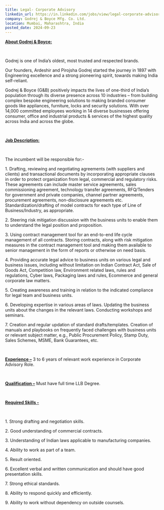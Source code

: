 ```yaml
---
title: Legal- Corporate Advisory
linkedin_url: https://in.linkedin.com/jobs/view/legal-corporate-advisory-at-godrej-boyce-mfg-co-ltd-4033148347?position=54&pageNum=0&refId=i555y5Ux7L%2FLma0k%2BTERKw%3D%3D&trackingId=%2BZAq5OqXt8ORueSr1raomg%3D%3D
company: Godrej & Boyce Mfg. Co. Ltd.
location: Mumbai, Maharashtra, India
posted_date: 2024-09-23
---
```


<div class="description__text description__text--rich">
<section class="show-more-less-html" data-max-lines="5">
<div class="show-more-less-html__markup show-more-less-html__markup--clamp-after-5 relative overflow-hidden">
<p><strong><u>About Godrej &amp; Boyce:</u></strong></p><p><br/></p><p>Godrej is one of India’s oldest, most trusted and respected brands.</p><p>Our founders, Ardeshir and Pirojsha Godrej started the journey in 1897 with Engineering excellence and a strong pioneering spirit, towards making India self-reliant.</p><p>Godrej &amp; Boyce (G&amp;B) positively impacts the lives of one-third of India’s population through its diverse presence across 10 industries – from building complex bespoke engineering solutions to making branded consumer goods like appliances, furniture, locks and security solutions. With over 14,000 committed employees working in 14 diverse businesses offering consumer, office and industrial products &amp; services of the highest quality across India and across the globe.</p><p><br/></p><p><strong><u>Job Description:</u></strong></p><p><br/></p><p>The incumbent will be responsible for:-</p><p>1. Drafting, reviewing and negotiating agreements (with suppliers and clients) and transactional documents by incorporating appropriate clauses in order to protect organization from legal, commercial and regulatory risks. These agreements can include master service agreements, sales commissioning agreement, technology transfer agreements, RFQ/Tenders for government and private companies, channel partner agreements, procurement agreements, non-disclosure agreements etc. Standardization/drafting of model contracts for each type of Line of Business/Industry, as appropriate.</p><p>2. Steering risk mitigation discussion with the business units to enable them to understand the legal position and proposition.</p><p>3. Using contract management tool for an end-to-end life cycle management of all contracts. Storing contracts, along with risk mitigation measures in the contract management tool and making them available to senior management in the form of reports or otherwise on need basis.</p><p>4. Providing accurate legal advice to business units on various legal and business issues, including without limitation on Indian Contract Act, Sale of Goods Act, Competition law, Environment related laws, rules and regulations, Cyber laws, Packaging laws and rules, Ecommerce and general corporate law matters.</p><p>5. Creating awareness and training in relation to the indicated compliance for legal team and business units.</p><p>6. Developing expertise in various areas of laws. Updating the business units about the changes in the relevant laws. Conducting workshops and seminars.</p><p>7. Creation and regular updation of standard drafts/templates. Creation of manuals and playbooks on frequently faced challenges with business units or relevant subject matter, e.g., Public Procurement Policy, Stamp Duty, Sales Schemes, MSME, Bank Guarantees, etc.</p><p><br/></p><p><strong><u>Experience –</u></strong> 3 to 6 years of relevant work experience in Corporate Advisory Role.</p><p><br/></p><p><strong><u>Qualification –</u></strong> Must have full time LLB Degree.</p><p><br/></p><p><strong><u>Required Skills - </u></strong></p><p><br/></p><p>1. Strong drafting and negotiation skills.</p><p>2. Good understanding of commercial contracts.</p><p>3. Understanding of Indian laws applicable to manufacturing companies.</p><p>4. Ability to work as part of a team.</p><p>5. Result oriented.</p><p>6. Excellent verbal and written communication and should have good presentation skills.</p><p>7. Strong ethical standards.</p><p>8. Ability to respond quickly and efficiently.</p><p>9. Ability to work without dependency on outside counsels.</p>
</div>


<!-- --> </section>
</div>